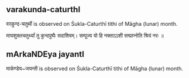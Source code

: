 ## varakunda-caturthI

वरकुन्द-चतुर्थी is observed on Śukla-Caturthī tithi of Māgha (lunar) month.



माघशुक्लचतुर्थ्यां तु कुन्दपुष्पैः सदाशिवम्।
सम्पूज्य यो हि नक्ताऽऽशी सम्प्राप्नोति श्रियं नरः ॥

## mArkaNDEya jayantI

मार्कण्डेय~जयन्ती is observed on Śukla-Caturthī tithi of Māgha (lunar) month.



